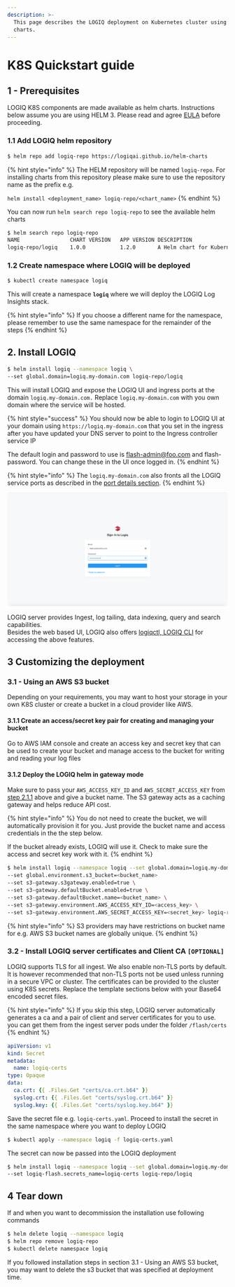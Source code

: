 ```yaml
---
description: >-
  This page describes the LOGIQ deployment on Kubernetes cluster using HELM 3
  charts.
---
```


# K8S Quickstart guide

## 1 - Prerequisites

LOGIQ K8S components are made available as helm charts. Instructions below assume you are using HELM 3. Please read and agree [EULA](https://docs.logiq.ai/eula/eula) before proceeding.

### 1.1 Add LOGIQ helm repository

```bash
$ helm repo add logiq-repo https://logiqai.github.io/helm-charts
```

{% hint style="info" %}
The HELM repository will be named `logiq-repo`. For installing charts from this repository please make sure to use the repository name as the prefix e.g. 

`helm install <deployment_name> logiq-repo/<chart_name>`
{% endhint %}

You can now run `helm search repo logiq-repo` to see the available helm charts

```bash
$ helm search repo logiq-repo
NAME            	CHART VERSION	APP VERSION	DESCRIPTION
logiq-repo/logiq	1.0.0        	1.2.0      	A Helm chart for Kubernetes
```

### 1.2 Create namespace where LOGIQ will be deployed

```bash
$ kubectl create namespace logiq
```

This will create a namespace **`logiq`** where we will deploy the LOGIQ Log Insights stack. 

{% hint style="info" %}
If you choose a different name for the namespace, please remember to use the same namespace for the remainder of the steps
{% endhint %}

## 2. Install LOGIQ

```bash
$ helm install logiq --namespace logiq \
--set global.domain=logiq.my-domain.com logiq-repo/logiq
```

This will install LOGIQ and expose the LOGIQ UI and ingress ports at the domain `logiq.my-domain.com.` Replace `logiq.my-domain.com` with you own domain where the service will be hosted.

{% hint style="success" %}
You should now be able to login to LOGIQ UI at your domain using `https://logiq.my-domain.com` that you set in the ingress after you have updated your DNS server to point to the Ingress controller service IP

The default login and password to use is flash-admin@foo.com and flash-password. You can change these in the UI once logged in.
{% endhint %}

{% hint style="info" %}
The `logiq.my-domain.com` also fronts all the LOGIQ service ports as described in the [port details section](quickstart-guide.md#ports). 
{% endhint %}

![Logiq Insights Login UI ](../.gitbook/assets/screen-shot-2020-03-24-at-3.42.55-pm.png)

LOGIQ server provides Ingest, log tailing, data indexing, query and search capabilities.   
Besides the web based UI, LOGIQ also offers [logiqctl, LOGIQ CLI](https://docs.logiq.ai/logiq-cli) for accessing the above features.

## 3 Customizing the deployment

### 3.1 - Using an AWS S3 bucket

Depending on your requirements, you may want to host your storage in your own K8S cluster or create a bucket in a cloud provider like AWS.

#### 3.1.1 Create an access/secret key pair for creating and managing your bucket <a id="3-1-1"></a>

Go to AWS IAM console and create an access key and secret key that can be used to create your bucket and manage access to the bucket for writing and reading your log files

#### 3.1.2 Deploy the LOGIQ helm in gateway mode

Make sure to pass your `AWS_ACCESS_KEY_ID` and `AWS_SECRET_ACCESS_KEY` from [step 2.1.1](k8s-quickstart-guide.md#3-1-1) above and give a bucket name. The S3 gateway acts as a caching gateway and helps reduce API cost.

{% hint style="info" %}
You do not need to create the bucket, we will automatically provision it for you. Just provide the bucket name and access credentials in the the step below. 

If the bucket already exists, LOGIQ will use it. Check to make sure the access and secret key work with it.
{% endhint %}

```bash
$ helm install logiq --namespace logiq --set global.domain=logiq.my-domain.com \
--set global.environment.s3_bucket=<bucket_name>
--set s3-gateway.s3gateway.enabled=true \
--set s3-gateway.defaultBucket.enabled=true \
--set s3-gateway.defaultBucket.name=<bucket_name> \
--set s3-gateway.environment.AWS_ACCESS_KEY_ID=<access_key> \
--set s3-gateway.environment.AWS_SECRET_ACCESS_KEY=<secret_key> logiq-repo/logiq
```

{% hint style="info" %}
S3 providers may have restrictions on bucket name for e.g. AWS S3 bucket names are globally unique. 
{% endhint %}

### 3.2 - Install LOGIQ server certificates and Client CA `[OPTIONAL]`

LOGIQ supports TLS for all ingest. We also enable non-TLS ports by default. It is however recommended that  non-TLS ports not be used unless running in a secure VPC or cluster. The certificates can be provided to the cluster using K8S secrets. Replace the template sections below with your Base64 encoded secret files.

{% hint style="info" %}
If you skip this step, LOGIQ server automatically generates a ca and a pair of client and server certificates for you to use. you can get them from the ingest server pods under the folder `/flash/certs`
{% endhint %}

```yaml
apiVersion: v1
kind: Secret
metadata:
  name: logiq-certs
type: Opaque
data:
  ca.crt: {{ .Files.Get "certs/ca.crt.b64" }}
  syslog.crt: {{ .Files.Get "certs/syslog.crt.b64" }}
  syslog.key: {{ .Files.Get "certs/syslog.key.b64" }}
```

Save the secret file e.g. `logiq-certs.yaml`. Proceed to install the secret in the same namespace where you want to deploy LOGIQ

```bash
$ kubectl apply --namespace logiq -f logiq-certs.yaml
```

The secret can now be passed into the LOGIQ deployment

```bash
$ helm install logiq --namespace logiq --set global.domain=logiq.my-domain.com \
--set logiq-flash.secrets_name=logiq-certs logiq-repo/logiq
```

## 4 Tear down

If and when you want to decommission the installation use following commands

```bash
$ helm delete logiq --namespace logiq
$ helm repo remove logiq-repo
$ kubectl delete namespace logiq
```

If you followed installation steps in section 3.1 - Using an AWS S3 bucket, you may want to delete the s3 bucket that was specified at deployment time.

